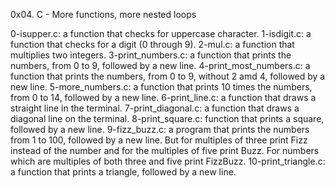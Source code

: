 0x04. C - More functions, more nested loops

0-isupper.c: a function that checks for uppercase character.
1-isdigit.c: a function that checks for a digit (0 through 9).
2-mul.c: a function that multiplies two integers.
3-print_numbers.c:  a function that prints the numbers, from 0 to 9, followed by a new line.
4-print_most_numbers.c: a function that prints the numbers, from 0 to 9, without 2 amd 4, followed by a new line.
5-more_numbers.c: a function that prints 10 times the numbers, from 0 to 14, followed by a new line.
6-print_line.c: a function that draws a straight line in the terminal.
7-print_diagonal.c: a function that draws a diagonal line on the terminal.
8-print_square.c:  function that prints a square, followed by a new line.
9-fizz_buzz.c: a program that prints the numbers from 1 to 100, followed by a new line. But for multiples of three print Fizz instead of the number and for the multiples of five print Buzz. For numbers which are multiples of both three and five print FizzBuzz.
10-print_triangle.c:  a function that prints a triangle, followed by a new line.


